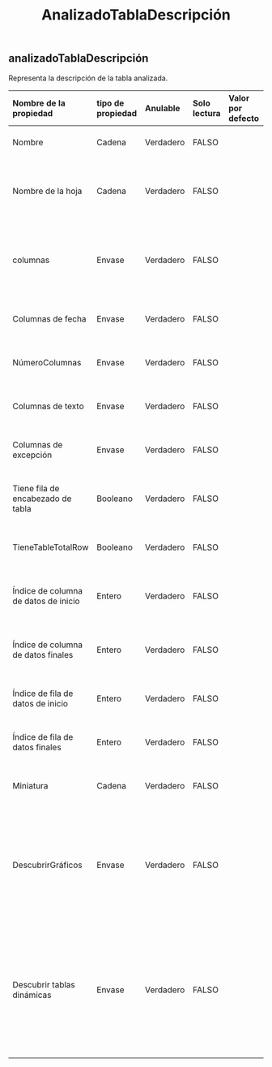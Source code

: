 ﻿---
title: AnalizadoTablaDescripción
second_title: Aspose.Cells Cloud Documen
type: docs
url: /es/specification/model/analyzedtabledescription/
description: "Aspose.Cells Especificación del modelo de nube: AnalyzedTableDescription. Maneje sin esfuerzo Excel y otros documentos de hoja de cálculo con funciones como abrir, generar, editar, dividir, fusionar, comparar y convertir."
kwords: Excel, Office, Hoja de cálculo, Cloud REST API, Descripción de tabla analizada
weight: 50
---
## **analizadoTablaDescripción**

 Representa la descripción de la tabla analizada.

| Nombre de la propiedad| tipo de propiedad| Anulable| Solo lectura| Valor por defecto| Descripción|
|:- |:- |:- |:- |:- |:- |
| Nombre| Cadena| Verdadero| FALSO|| Representa el nombre de la tabla.|
| Nombre de la hoja| Cadena| Verdadero| FALSO|| Representa el nombre de la hoja de trabajo que es donde se encuentra la tabla.|
| columnas| Envase| Verdadero| FALSO|| Representa una descripción analizada sobre las columnas de la tabla.|
| Columnas de fecha| Envase| Verdadero| FALSO|| Representa la lista de columnas de fecha.|
| NúmeroColumnas| Envase| Verdadero| FALSO|| Representa la lista de columnas numéricas.|
| Columnas de texto| Envase| Verdadero| FALSO|| Representa la lista de columnas de cadena.|
| Columnas de excepción| Envase| Verdadero| FALSO|| Representa la lista de columnas de excepción.|
| Tiene fila de encabezado de tabla| Booleano| Verdadero| FALSO|| Representa que hay un encabezado de tabla en la tabla.|
| TieneTableTotalRow| Booleano| Verdadero| FALSO|| Representa que hay una fila total en la tabla.|
| Índice de columna de datos de inicio| Entero| Verdadero| FALSO|| Representa el índice de la columna como la columna de datos de inicio.|
| Índice de columna de datos finales| Entero| Verdadero| FALSO|| Representa el índice de la columna como la columna de datos final.|
| Índice de fila de datos de inicio| Entero| Verdadero| FALSO|| Representa el índice de la fila como la fila de datos iniciales.|
| Índice de fila de datos finales| Entero| Verdadero| FALSO|| Representa el índice de la fila como la fila de datos final.|
|Miniatura| Cadena| Verdadero| FALSO|| Representa la miniatura de la tabla. Base64cadena|
| DescubrirGráficos| Envase| Verdadero| FALSO|| Representa una colección de gráficos, que es una colección de gráficos creados en función del análisis de datos de una tabla.|
| Descubrir tablas dinámicas| Envase| Verdadero| FALSO|| Representa una colección de tablas dinámicas, que es una colección de tablas dinámicas creadas en función del análisis de datos de una tabla.|

